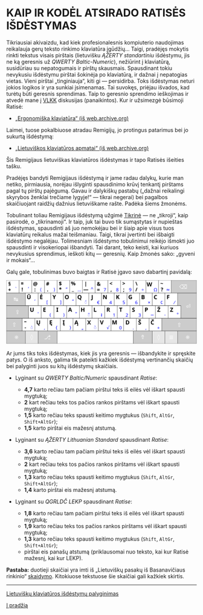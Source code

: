 
# KAIP IR KODĖL ATSIRADO RATISĖS IŠDĖSTYMAS

Tikriausiai akivaizdu, kad kiek profesionalesnis kompiuterio naudojimas reikalauja gerų teksto rinkimo klaviatūra įgūdžių… Taigi, pradėjęs mokytis rinkti tekstus visais pirštais (lietuvišku _ĄŽERTY standartiniu_ išdėstymu, jis ne ką geresnis už _QWERTY Baltic-Numeric_), nežiūrint į klaviatūrą, susidūriau su nepatogumais ir pirštų skausmais. Spausdinant tokiu nevykusiu išdėstymu pirštai šokinėja po klaviatūrą, ir dažnai į nepatogias vietas. Vieni pirštai „tinginiauja“, kiti gi — persidirba. Toks išdėstymas neturi jokios logikos ir yra sunkiai įsimenamas. Tai suvokęs, priėjau išvados, kad turėtų būti geresnis sprendimas. Taip to geresnio sprendimo ieškojimas ir atvedė mane į [VLKK](http://www.vlkk.lt/) diskusijas (panaikintos). Kur ir užsimezgė būsimoji Ratisė:

+ [„Ergonomiška klaviatūra“ (iš web.archive.org)](https://web.archive.org/web/20071101094827/http://www.vlkk.lt/diskusijos/tema.3095.1.html)

Laimei, tuose pokalbiuose atradau Remigijų, jo protingus patarimus bei jo sukurtą išdėstymą:

+ [„Lietuviškos klaviatūros apmatai“ (iš web.archive.org)](https://web.archive.org/web/20080315055411/http://pradmenes.net/tekstu_katalogas/remigijus/klaviatura.html)

Šis Remigijaus lietuviškas klaviatūros išdėstymas ir tapo Ratisės išeities tašku.

Pradėjęs bandyti Remigijaus išdėstymą ir jame radau dalykų, kurie man netiko, pirmiausia, norėjau išlyginti spausdinimo krūvį tenkantį pirštams pagal tų pirštų pajėgumą. Gavau ir dalykiškų pastabų („dažnai reikalingi skyrybos ženklai trečiame lygyje!“ — tikrai negerai) bei pagalbos skaičiuojant raidžių dažnius lietuviškame rašte. Padėka šiems žmonėms.

Tobulinant toliau Remigijaus išdėstymą užgimė [Tikrinė](images/sena_tikrine.png) — ne „tikroji“, kaip pasirodė, o „tikrinamoji“. Ir taip, juk tai buvo tik sumąstytas ir nupieštas išdėstymas, spausdinti aš juo nemokėjau bei ir šiaip apie visus tuos klaviatūrų reikalus mažai teišmaniau. Taigi, tikrai įvertinti bei išbaigti išdėstymo negalėjau. Tolimesniam išdėstymo tobulinimui reikėjo išmokti juo spausdinti ir visokeriopai išbandyti. Tai darant, teko keisti, kai kuriuos nevykusius sprendimus, ieškoti kitų — geresnių. Kaip žmonės sako: „gyveni ir mokais“…

Galų gale, tobulinimas buvo baigtas ir Ratisė įgavo savo dabartinį pavidalą:

![Lietuviškas klaviatūros išdėstymas ŪĖYOQJ Ratisė](images/kb-lt-ratise-iso.svg)

Ar jums tiks toks išdėstymas, kiek jis yra geresnis — išbandykite ir spręskite patys. O iš anksto, galima tik pateikti kažkiek išdėstymą vertinančių skaičių bei palyginti juos su kitų išdėstymų skaičiais.

+ Lyginant su _QWERTY Baltic/Numeric_ spausdinant _Ratise_:
   - __4,7__ karto rečiau tam pačiam pirštui teks iš eilės vėl iškart spausti mygtuką;
   - __2__ kart rečiau teks tos pačios rankos pirštams vėl iškart spausti mygtuką;
   - __1,5__ karto rečiau teks spausti keitimo mygtukus (```Shift```, ```AltGr```, ```Shift+AltGr```);
   - __1,5__ karto pirštai eis mažesnį atstumą.

+ Lyginant su _ĄŽERTY Lithuanian Standard_ spausdinant _Ratise_:
   - __3,6__ karto rečiau tam pačiam pirštui teks iš eilės vėl iškart spausti mygtuką;
   - __2__ kart rečiau teks tos pačios rankos pirštams vėl iškart spausti mygtuką;
   - __1,3__ karto rečiau teks spausti keitimo mygtukus (```Shift```, ```AltGr```, ```Shift+AltGr```);
   - __1,4__ karto pirštai eis mažesnį atstumą.

+ Lyginant su _QGRLDČ LEKP_ spausdinant _Ratise_:
   - __1,8__ karto rečiau tam pačiam pirštui teks iš eilės vėl iškart spausti mygtuką;
   - __1,9__ karto rečiau teks tos pačios rankos pirštams vėl iškart spausti mygtuką;
   - __1,3__ karto rečiau teks spausti keitimo mygtukus (```Shift```, ```AltGr```, ```Shift+AltGr```);
   - pirštai eis panašų atstumą (priklausomai nuo teksto, kai kur Ratisė mažesnį, kai kur LEKP).

__Pastaba:__ duotieji skaičiai yra imti iš „Lietuviškų pasakų iš Basanavičiaus rinkinio“ [skaidymo](http://patorjk.com/keyboard-layout-analyzer/#/load/DLqKXSHF). Kitokiuose tekstuose šie skaičiai gali kažkiek skirtis.


-------------------------

[Lietuviškų klaviatūros išdėstymų palyginimas](https://albuck.github.io/lithuanian-keyboard-layouts/)

[Į pradžią](../README.md)
